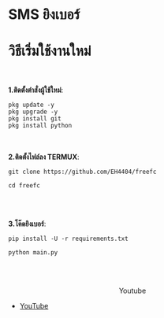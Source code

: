 # SMS ยิงเบอร์

# วิธีเริ่มใช้งานใหม่

<br><br>
**1.ติดตั้งตำสั่งผู้ใช้ใหม่**:<br>
```
pkg update -y
pkg upgrade -y
pkg install git
pkg install python
```
<br><br>
**2.ติดตั้งไฟล์ลง TERMUX**:<br>
```
git clone https://github.com/EH4404/freefc

cd freefc
```
<br><br>

**3.โค๊ดยิงเบอร์**:<br>
```
pip install -U -r requirements.txt

python main.py
```
<br><br>

<p align="center">Youtube </p>

* <a href="https://www.youtube.com/@igodmod.Hacker">YouTube</a>
